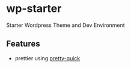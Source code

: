 # wp-starter

Starter Wordpress Theme and Dev Environment

## Features

- prettier using [pretty-quick](https://prettier.io/docs/en/precommit.html#option-2-pretty-quick-https-githubcom-azz-pretty-quick)